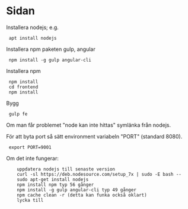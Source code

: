 # Sidan

Installera nodejs; e.g.
```
 apt install nodejs
```

Installera npm paketen gulp, angular
```
 npm install -g gulp angular-cli
```

Installera npm
```
 npm install
 cd frontend
 npm install
```

Bygg
```
 gulp fe
```

Om man får problemet "node kan inte hittas" symlänka från nodejs.

För att byta port så sätt environment variabeln "PORT" (standard 8080).
```
 export PORT=9001
```

Om det inte fungerar:
```
	uppdatera nodejs till senaste version
	curl -sl https://deb.nodesource.com/setup_7x | sudo -E bash --
	sudo apt-get install nodejs
	npm install npm typ 56 gånger
	npm install -g gulp angular-cli typ 49 gånger
	npm cache clean -r (detta kan funka också oklart)
	lycka till
```
